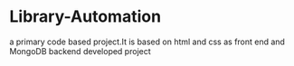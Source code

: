 # Library-Automation
a primary code based project.It is based on html and css as front end and MongoDB backend developed project

